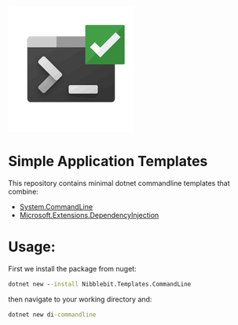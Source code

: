 
![](icon.png)

# Simple Application Templates

This repository contains minimal dotnet commandline templates that combine:
- [System.CommandLine](https://github.com/dotnet/command-line-api)
- [Microsoft.Extensions.DependencyInjection](https://docs.microsoft.com/en-us/dotnet/core/extensions/dependency-injection)


# Usage:

First we install the package from nuget:
```cmd
dotnet new --install Nibblebit.Templates.CommandLine
```

then navigate to your working directory and:
```cmd
dotnet new di-commandline
```